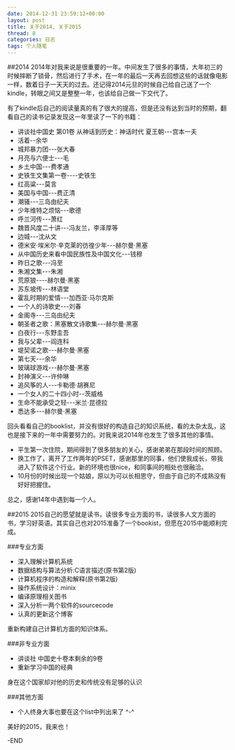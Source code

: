 ```yaml
---
date: 2014-12-31 23:59:12+00:00
layout: post
title: 关于2014, 关于2015
thread: 8
categories: 日志
tags: 个人随笔
---
```


##2014
2014年对我来说是很重要的一年。中间发生了很多的事情，大年初三的时候摔断了锁骨，然后进行了手术，在一年的最后一天再去回想这些的话就像电影一样，数着日子一天天的过去。还记得2014元旦的时候自己给自己送了一个kindle，转眼之间又是整整一年，也该给自己做一下交代了。
  
有了kindle后自己的阅读量真的有了很大的提高，但是还没有达到当时的预期，翻看自己的读书记录发现这一年里读了一下的书籍：

- 讲谈社中国史 第01卷 从神话到历史：神话时代 夏王朝---宫本一夫
- 活着--余华
- 城邦暴力团---张大春
- 月亮与六便士---毛
- 乡土中国---费孝通
- 史铁生文集第一卷----史铁生
- 红高粱---莫言
- 美国与中国---费正清
- 潮骚---三岛由纪夫
- 少年维特之烦恼---歌德
- 呼兰河传---萧红
- 魏晋风度二十讲---冯友兰，李泽厚等
- 边城---沈从文
- 德米安·埃米尔·辛克莱的彷徨少年---赫尔曼·黑塞
- 从中国历史来看中国民族性及中国文化---钱穆
- 昨日之歌---冯至
- 朱湘文集---朱湘
- 荒原狼----赫尔曼·黑塞
- 苏东坡传---林语堂
- 霍乱时期的爱情---加西亚·马尔克斯
- 一个人的诗歌史---刘春
- 金阁寺---三岛由纪夫
- 朝圣者之歌：黑塞散文诗歌集---赫尔曼·黑塞
- 白夜行---东野圭吾
- 我与父辈---阎连科
- 堤契诺之歌---赫尔曼·黑塞
- 第七天---余华
- 玻璃球游戏---赫尔曼·黑塞
- 封神演义---许仲琳
- 追风筝的人---卡勒德·胡赛尼
- 一个女人的二十四小时--茨威格
- 生命不能承受之轻---米兰·昆德拉
- 悉达多---赫尔曼·黑塞

回头看看自己的booklist，并没有很好的构造自己的知识系统，看的太杂太乱，这也是接下来的一年中需要努力的。对我来说2014年也发生了很多其他的事情。


- 平生第一次住院，期间得到了很多朋友的关心，感谢弟弟在那段时间的照顾。
- 换工作了，离开了工作两年的PSET，感谢那里的同事，他们使我成长，带我进入了软件这个行业。新的环境也很nice，和同事间的相处也很融洽。
- 10月份的时候出现一个姑娘，原以为可以长相思守，但由于自己的不成熟没有好好把握住。

总之，感谢14年中遇到每一个人。


##2015
2015自己的愿望就是读书，读很多专业方面的书，读很多人文方面的书，学习好英语。其实自己也对2015准备了一个bookist，但愿在2015中能顺利完成。

###专业方面

 - 深入理解计算机系统
 - 数据结构与算法分析:C语言描述(原书第2版)
 - 计算机程序的构造和解释(原书第2版)
 - 操作系统设计：minix
 - 编译原理相关图书
 - 深入分析一两个软件的sourcecode
 - 认真的更新这个博客

重新构建自己计算机方面的知识体系。

###非专业方面

 - 讲谈社 中国史十卷本剩余的9卷
 - 重新学习中国的经典

身在这个国家却对他的历史和传统没有足够的认识

###其他方面
 - 个人终身大事也要在这个list中列出来了 ^-^

美好的2015，我来也！

-END

